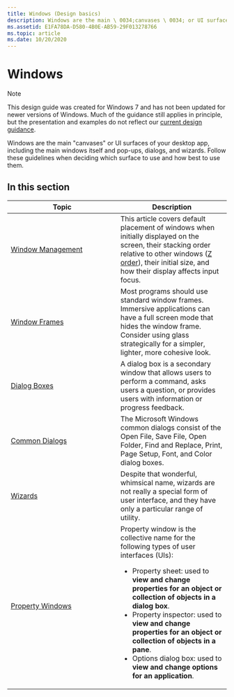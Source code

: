 ```yaml
---
title: Windows (Design basics)
description: Windows are the main \ 0034;canvases \ 0034; or UI surfaces of your desktop app, including the main windows itself and pop-ups, dialogs, and wizards. Follow these guidelines when deciding which surface to use and how best to use them.
ms.assetid: E1FA78DA-D580-4B0E-AB59-29F013278766
ms.topic: article
ms.date: 10/20/2020
---
```


# Windows

> [!NOTE]
> This design guide was created for Windows 7 and has not been updated for newer versions of Windows. Much of the guidance still applies in principle, but the presentation and examples do not reflect our [current design guidance](https://docs.microsoft.com/windows/uwp/design/).

Windows are the main "canvases" or UI surfaces of your desktop app, including the main windows itself and pop-ups, dialogs, and wizards. Follow these guidelines when deciding which surface to use and how best to use them.

## In this section



<table>
<colgroup>
<col style="width: 50%" />
<col style="width: 50%" />
</colgroup>
<thead>
<tr class="header">
<th>Topic</th>
<th>Description</th>
</tr>
</thead>
<tbody>
<tr class="odd">
<td><a href="win-window-mgt.md">Window Management</a><br/></td>
<td>This article covers default placement of windows when initially displayed on the screen, their stacking order relative to other windows (<a href="glossary.md">Z order</a>), their initial size, and how their display affects input focus.<br/></td>
</tr>
<tr class="even">
<td><a href="win-window-frames.md">Window Frames</a><br/></td>
<td>Most programs should use standard window frames. Immersive applications can have a full screen mode that hides the window frame. Consider using glass strategically for a simpler, lighter, more cohesive look. <br/></td>
</tr>
<tr class="odd">
<td><a href="win-dialog-box.md">Dialog Boxes</a><br/></td>
<td>A dialog box is a secondary window that allows users to perform a command, asks users a question, or provides users with information or progress feedback.<br/></td>
</tr>
<tr class="even">
<td><a href="win-common-dlg.md">Common Dialogs</a><br/></td>
<td>The Microsoft Windows common dialogs consist of the Open File, Save File, Open Folder, Find and Replace, Print, Page Setup, Font, and Color dialog boxes.<br/></td>
</tr>
<tr class="odd">
<td><a href="win-wizards.md">Wizards</a><br/></td>
<td>Despite that wonderful, whimsical name, wizards are not really a special form of user interface, and they have only a particular range of utility. <br/></td>
</tr>
<tr class="even">
<td><a href="win-property-win.md">Property Windows</a><br/></td>
<td>Property window is the collective name for the following types of user interfaces (UIs):<br/>
<ul>
<li>Property sheet: used to <strong>view and change properties for an object or collection of objects in a dialog box</strong>.</li>
<li>Property inspector: used to <strong>view and change properties for an object or collection of objects in a pane</strong>.</li>
<li>Options dialog box: used to <strong>view and change options for an application</strong>.</li>
</ul></td>
</tr>
</tbody>
</table>



 

 

 





